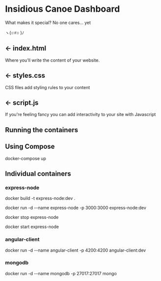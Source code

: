 # Insidious Canoe Dashboard

What makes it special? No one cares... yet

ヽ(๏∀๏ )ﾉ

## ← index.html

Where you'll write the content of your website. 

## ← styles.css

CSS files add styling rules to your content

## ← script.js

If you're feeling fancy you can add interactivity to your site with Javascript

## Running the containers
## Using Compose
docker-compose up

## Individual containers
### express-node
docker build -t express-node:dev .

docker run -d --name express-node -p 3000:3000 express-node:dev

docker stop express-node

docker start express-node

### angular-client
docker run -d --name angular-client -p 4200:4200 angular-client:dev

### mongodb
docker run -d --name mongodb -p 27017:27017 mongo